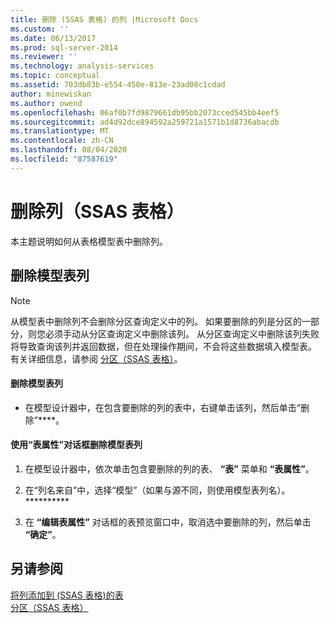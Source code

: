 ```yaml
---
title: 删除 (SSAS 表格) 的列 |Microsoft Docs
ms.custom: ''
ms.date: 06/13/2017
ms.prod: sql-server-2014
ms.reviewer: ''
ms.technology: analysis-services
ms.topic: conceptual
ms.assetid: 703db83b-e554-450e-813e-23ad08c1cdad
author: minewiskan
ms.author: owend
ms.openlocfilehash: 06af0b7fd9879661db95bb2073cced545bb4eef5
ms.sourcegitcommit: ad4d92dce894592a259721a1571b1d8736abacdb
ms.translationtype: MT
ms.contentlocale: zh-CN
ms.lasthandoff: 08/04/2020
ms.locfileid: "87587619"
---
```

# <a name="delete-a-column-ssas-tabular"></a>删除列（SSAS 表格）
  本主题说明如何从表格模型表中删除列。  
  
## <a name="delete-a-model-table-column"></a>删除模型表列  
  
> [!NOTE]  
>  从模型表中删除列不会删除分区查询定义中的列。 如果要删除的列是分区的一部分，则您必须手动从分区查询定义中删除该列。 从分区查询定义中删除该列失败将导致查询该列并返回数据，但在处理操作期间，不会将这些数据填入模型表。 有关详细信息，请参阅 [分区（SSAS 表格）](partitions-ssas-tabular.md)。  
  
#### <a name="to-delete-a-model-table-column"></a>删除模型表列  
  
-   在模型设计器中，在包含要删除的列的表中，右键单击该列，然后单击“删除”****。  
  
#### <a name="to-delete-a-model-table-column-by-using-the-table-properties-dialog-box"></a>使用“表属性”对话框删除模型表列  
  
1.  在模型设计器中，依次单击包含要删除的列的表、 **“表”** 菜单和  **“表属性”**。  
  
2.  在“列名来自”中，选择“模型”（如果与源不同，则使用模型表列名）。**********  
  
3.  在 **“编辑表属性”** 对话框的表预览窗口中，取消选中要删除的列，然后单击 **“确定”**。  
  
## <a name="see-also"></a>另请参阅  
 [将列添加到 &#40;SSAS 表格&#41;的表](add-columns-to-a-table-ssas-tabular.md)   
 [分区（SSAS 表格）](partitions-ssas-tabular.md)  
  
  
